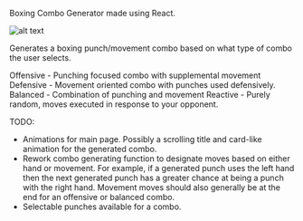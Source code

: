 Boxing Combo Generator made using React.

![alt text](https://github.com/daedalussolutions/boxing-combo-app/tree/master/src/assets/images/screenshot.png?raw=true)


Generates a boxing punch/movement combo based on what type of combo the user selects.

Offensive - Punching focused combo with supplemental movement
Defensive - Movement oriented combo with punches used defensively.
Balanced - Combination of punching and movement
Reactive - Purely random, moves executed in response to your opponent.

TODO:

- Animations for main page. Possibly a scrolling title and card-like animation for the generated combo.
- Rework combo generating function to designate moves based on either hand or movement. For example, if a 
generated punch uses the left hand then the next generated punch has a greater chance at being a punch with
the right hand. Movement moves should also generally be at the end for an offensive or balanced combo.
- Selectable punches available for a combo.